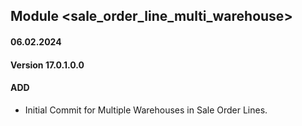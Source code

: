 ## Module <sale_order_line_multi_warehouse>

#### 06.02.2024
#### Version 17.0.1.0.0
#### ADD
- Initial Commit for Multiple Warehouses in Sale Order Lines.
